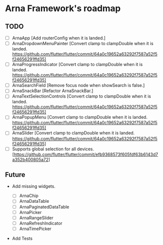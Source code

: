 # Arna Framework's roadmap

## TODO

- [ ] ArnaApp [Add routerConfig when it is landed.]
- [ ] ArnaDropdownMenuPainter [Convert clamp to clampDouble when it is landed. https://github.com/flutter/flutter/commit/64a0c19652a63292f7587a52f5f24656291ffd35]
- [ ] ArnaProgressIndicator [Convert clamp to clampDouble when it is landed. https://github.com/flutter/flutter/commit/64a0c19652a63292f7587a52f5f24656291ffd35]
- [ ] ArnaSearchField [Remove focus node when showSearch is false.]
- [ ] ArnaSnackBar [Refactor ArnaSnackBar.]
- [ ] ArnaTextSelectionControls [Convert clamp to clampDouble when it is landed. https://github.com/flutter/flutter/commit/64a0c19652a63292f7587a52f5f24656291ffd35]
- [ ] ArnaPopupMenu [Convert clamp to clampDouble when it is landed. https://github.com/flutter/flutter/commit/64a0c19652a63292f7587a52f5f24656291ffd35]
- [ ] ArnaSlider [Convert clamp to clampDouble when it is landed. https://github.com/flutter/flutter/commit/64a0c19652a63292f7587a52f5f24656291ffd35]
- [ ] Supports global selection for all devices. [https://github.com/flutter/flutter/commit/efb9368573f605fdf63b6143d7a352b400805a72]

## Future

- Add missing widgets.

  - [ ] ArnaChip
  - [ ] ArnaDataTable
  - [ ] ArnaPaginatedDataTable
  - [ ] ArnaPicker
  - [ ] ArnaRangeSlider
  - [ ] ArnaRefreshIndicator
  - [ ] ArnaTimePicker

- Add Tests
